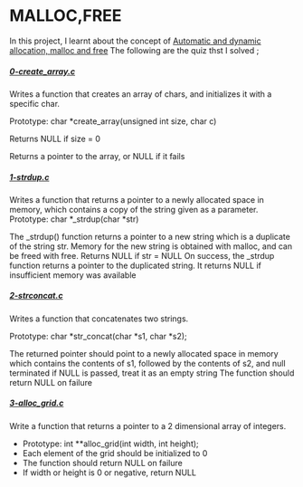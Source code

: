 # MALLOC,FREE

In this project, I learnt about the concept of [Automatic and dynamic allocation, malloc and free](https://intranet.alxswe.com/concepts/62)
The following are the quiz thst I solved ;
##### [0-create_array.c](https://github.com/Dalvin984/alx-low_level_programming/blob/master/0x0B-malloc_free/0-create_array.c)
Writes a function that creates an array of chars, and initializes it with a specific char.

Prototype: char *create_array(unsigned int size, char c)

Returns NULL if size = 0

Returns a pointer to the array, or NULL if it fails


##### [1-strdup.c](https://github.com/Dalvin984/alx-low_level_programming/blob/master/0x0B-malloc_free/1-strdup.c)
Writes a function that returns a pointer to a newly allocated space in memory, which contains a copy of the string given as a parameter.
Prototype: char *_strdup(char *str)

The _strdup() function returns a pointer to a new string which is a duplicate of the string str. Memory for the new string is obtained with malloc, and can be freed with free.
Returns NULL if str = NULL
On success, the _strdup function returns a pointer to the duplicated string. It returns NULL if insufficient memory was available

##### [2-strconcat.c](https://github.com/Dalvin984/alx-low_level_programming/blob/master/0x0B-malloc_free/2-str_concat.c)
Writes a function that concatenates two strings.

Prototype: char *str_concat(char *s1, char *s2);

The returned pointer should point to a newly allocated space in memory which contains the contents of s1, followed by the contents of s2, and null terminated
if NULL is passed, treat it as an empty string
The function should return NULL on failure

##### [3-alloc_grid.c](https://github.com/Dalvin984/alx-low_level_programming/blob/master/0x0B-malloc_free/3-alloc_grid.c)
Write a function that returns a pointer to a 2 dimensional array of integers.
* Prototype: int **alloc_grid(int width, int height);
* Each element of the grid should be initialized to 0
* The function should return NULL on failure
* If width or height is 0 or negative, return NULL
